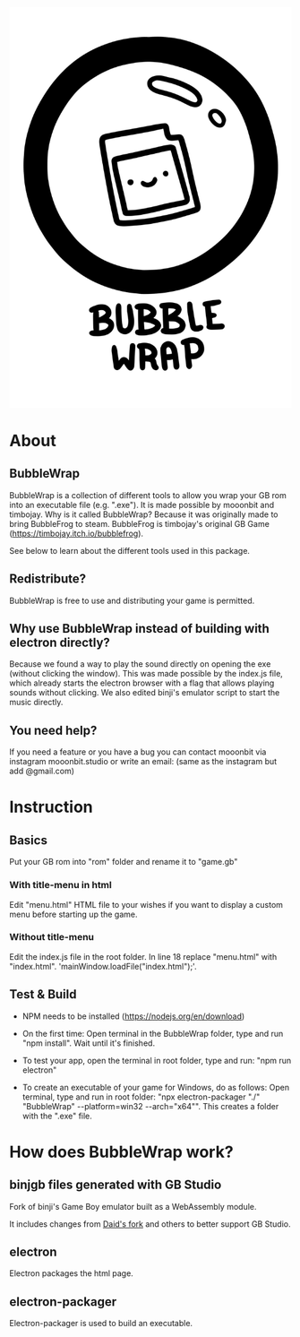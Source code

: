 ![BubbleWrap](BubbleWrap_logo.png)
# About
## BubbleWrap
BubbleWrap is a collection of different tools to allow you wrap your GB rom into an executable file (e.g. ".exe"). It is made possible by mooonbit and timbojay.
Why is it called BubbleWrap? Because it was originally made to bring BubbleFrog to steam. BubbleFrog is timbojay's original GB Game (https://timbojay.itch.io/bubblefrog).

See below to learn about the different tools used in this package.

## Redistribute?
BubbleWrap is free to use and distributing your game is permitted.

## Why use BubbleWrap instead of building with electron directly?
Because we found a way to play the sound directly on opening the exe (without clicking the window).
This was made possible by the index.js file, which already starts the electron browser with a flag that allows playing sounds without clicking. We also edited binji's emulator script to start the music directly.

## You need help?
If you need a feature or you have a bug you can contact mooonbit via instagram mooonbit.studio or write an email: (same as the instagram but add @gmail.com)

# Instruction
## Basics
Put your GB rom into "rom" folder and rename it to "game.gb"
### With title-menu in html
Edit "menu.html" HTML file to your wishes if you want to display a custom menu before starting up the game.
### Without title-menu
Edit the index.js file in the root folder. In line 18 replace "menu.html" with "index.html".
'mainWindow.loadFile("index.html");'.

## Test & Build
- NPM needs to be installed (https://nodejs.org/en/download)
- On the first time: Open terminal in the BubbleWrap folder, type and run "npm install". Wait until it's finished.

- To test your app, open the terminal in root folder, type and run: "npm run electron"
- To create an executable of your game for Windows, do as follows: Open terminal, type and run in root folder: "npx electron-packager "./" "BubbleWrap" --platform=win32 --arch="x64"". This creates a folder with the ".exe" file.

# How does BubbleWrap work?
## binjgb files generated with GB Studio
Fork of binji's Game Boy emulator built as a WebAssembly module.

It includes changes from [Daid's fork](https://github.com/daid/binjgb) and others to better support GB Studio.

## electron
Electron packages the html page.

## electron-packager
Electron-packager is used to build an executable.
